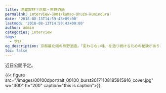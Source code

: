 ```yaml
---
title: 酒蔵取材①京都・熊野酒造
permalink: interview-0001/kumao-shuzo-kuminoura
date: '2018-08-13T14:59:43+09:00'
lastmod: '2018-08-13T14:59:43+09:00'
author: admin
categories: interview
tags:
  - 学び
og_description: 京都最北端の熊野酒造。「変わらない味」を造り続けるための秘訣がありました。
toc: false
---
```

近日公開予定。



{{< figure src="/images/00100dportrait_00100_burst20171108185915916_cover.jpg" w="300" h="200" caption="this is caption">}}
